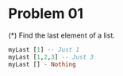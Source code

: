 # Problem 01

(*) Find the last element of a list.

```haskell
myLast [1] -- Just 1
myLast [1,2,3] -- Just 3
myLast [] - Nothing
```
